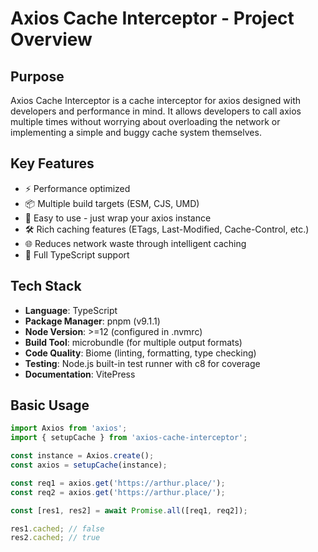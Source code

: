 # Axios Cache Interceptor - Project Overview

## Purpose

Axios Cache Interceptor is a cache interceptor for axios designed with developers and performance in mind. It allows developers to call axios multiple times without worrying about overloading the network or implementing a simple and buggy cache system themselves.

## Key Features

- ⚡ Performance optimized
- 📦 Multiple build targets (ESM, CJS, UMD)
- 🔩 Easy to use - just wrap your axios instance
- 🛠️ Rich caching features (ETags, Last-Modified, Cache-Control, etc.)
- 🌐 Reduces network waste through intelligent caching
- 🔑 Full TypeScript support

## Tech Stack

- **Language**: TypeScript
- **Package Manager**: pnpm (v9.1.1)
- **Node Version**: >=12 (configured in .nvmrc)
- **Build Tool**: microbundle (for multiple output formats)
- **Code Quality**: Biome (linting, formatting, type checking)
- **Testing**: Node.js built-in test runner with c8 for coverage
- **Documentation**: VitePress

## Basic Usage

```ts
import Axios from 'axios';
import { setupCache } from 'axios-cache-interceptor';

const instance = Axios.create();
const axios = setupCache(instance);

const req1 = axios.get('https://arthur.place/');
const req2 = axios.get('https://arthur.place/');

const [res1, res2] = await Promise.all([req1, req2]);

res1.cached; // false
res2.cached; // true
```

